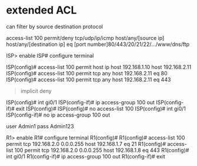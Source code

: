 # extended ACL

can filter by source destination protocol

access-list 100 permit/deny tcp/udp/ip/icmp host/any/[source ip] host/any/[destination ip] eq [port number]80/443/20/21/22/.../www/dns/ftp

ISP> enable
ISP# configure terminal

ISP(config)# access-list 100 permit host ip host 192.168.1.10 host 192.168.2.11 
ISP(config)# access-list 100 permit tcp any host 192.168.2.11 eq 80
ISP(config)# access-list 100 permit tcp any host 192.168.2.11 eq 443

> implicit deny

ISP(config)# int gi0/1
ISP(config-if)# ip access-group 100 out
ISP(config-if)# exit
ISP(config)#
ISP(config)# no access-list 100
ISP(config)# int gi0/1
ISP(config-if)# no ip access-group 100 out

user Admin1
pass Admin123

R1> enable
R1# configure terminal
R1(config)#
R1(config)# access-list 100 permit tcp 192.168.2.0 0.0.0.255 host 192.168.1.7 eq 21
R1(config)# access-list 100 permit tcp 192.168.2.0 0.0.0.255 host 192.168.1.8 eq 443
R1(config)# int gi0/1
R1(config-if)# ip access-group 100 out
R1(config-if)# exit

